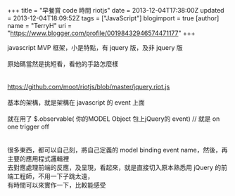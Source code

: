 +++
title = "早餐賞 code 時間 riotjs"
date = 2013-12-04T17:38:00Z
updated = 2013-12-04T18:09:52Z
tags = ["JavaScript"]
blogimport = true 
[author]
	name = "TerryH"
	uri = "https://www.blogger.com/profile/00198432946574471177"
+++

javascript MVP 框架，小是特點，有 jquery 版，及非 jquery 版<br /><br />原始碼當然是挑短看，看他的手路怎麼樣<br /><br /><br /><a href="https://github.com/moot/riotjs/blob/master/jquery.riot.js">https://github.com/moot/riotjs/blob/master/jquery.riot.js</a><br /><br />基本的架構，就是架構在 javascript 的 event 上面<br /><br />就在用了 $.observable( 你的MODEL Object 包上jQuery的 event) // 就是 on one trigger off<br /><br /><br />很多東西，都可以自己刻，將自己定義的 model binding event name，然後，再主要的應用程式邏輯裡<br />去對應處理前端的反應，及呈現，看起來，就是直接切入原本熟悉用 jQuery 的前端工程師，不用一下子跳太遠，<br />有時間可以來實作一下，比較能感受<br /><br /><br /><br /><br />
